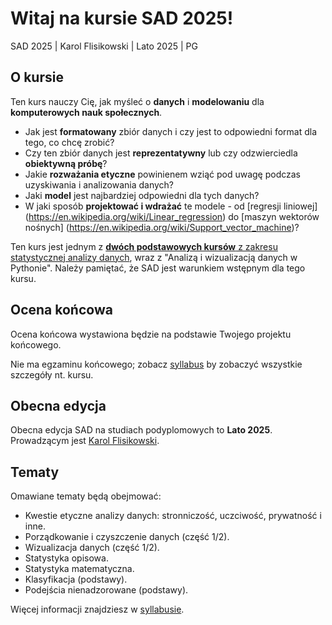 # Witaj na kursie SAD 2025!

SAD 2025 | Karol Flisikowski | Lato 2025 | PG

## O kursie

Ten kurs nauczy Cię, jak myśleć o **danych** i **modelowaniu** dla **komputerowych nauk społecznych**. 

- Jak jest **formatowany** zbiór danych i czy jest to odpowiedni format dla tego, co chcę zrobić? 
- Czy ten zbiór danych jest **reprezentatywny** lub czy odzwierciedla **obiektywną próbę**? 
- Jakie **rozważania etyczne** powinienem wziąć pod uwagę podczas uzyskiwania i analizowania danych? 
- Jaki **model** jest najbardziej odpowiedni dla tych danych? 
- W jaki sposób **projektować i wdrażać** te modele - od [regresji liniowej] (https://en.wikipedia.org/wiki/Linear_regression) do [maszyn wektorów nośnych] (https://en.wikipedia.org/wiki/Support_vector_machine)? 

Ten kurs jest jednym z [**dwóch podstawowych kursów** z zakresu statystycznej analizy danych](https://podyplomowe.zie.pg.edu.pl/studia/sztuczna-inteligencja-i-automatyzacja-procesow-biznesowych-w-ujeciu-technicznym/), wraz z "Analizą i wizualizacją danych w Pythonie". Należy pamiętać, że SAD jest warunkiem wstępnym dla tego kursu.

## Ocena końcowa

Ocena końcowa wystawiona będzie na podstawie Twojego projektu końcowego. 

Nie ma egzaminu końcowego; zobacz [syllabus](syllabus.md) by zobaczyć wszystkie szczegóły nt. kursu.

## Obecna edycja

Obecna edycja SAD na studiach podyplomowych to **Lato 2025**. Prowadzącym jest [Karol Flisikowski](https://www.flisikowski.eu/).


## Tematy

Omawiane tematy będą obejmować:

- Kwestie etyczne analizy danych: stronniczość, uczciwość, prywatność i inne.  
- Porządkowanie i czyszczenie danych (część 1/2).
- Wizualizacja danych (część 1/2).
- Statystyka opisowa.
- Statystyka matematyczna.
- Klasyfikacja (podstawy).
- Podejścia nienadzorowane (podstawy). 

Więcej informacji znajdziesz w [syllabusie](syllabus.md).


